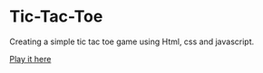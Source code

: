 # Tic-Tac-Toe

Creating a simple tic tac toe game using Html, css and javascript.

[Play it here](https://mondal10.github.io/Tic-Tac-Toe/)
